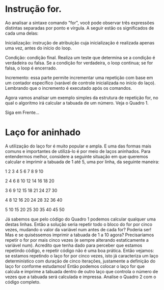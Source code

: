 # Instrução for.

Ao analisar a sintaxe comando "for", você pode observar três expressões distintas separadas por ponto e vírgula. A seguir estão os significados de cada uma delas:

Inicialização: instrução de atribuição cuja inicialização é realizada apenas uma vez, antes do início do loop.

Condição: condição final. Realiza um teste que determina se a condição é verdadeira ou falsa. Se a condição for verdadeira, o loop continua; se for falsa, o loop é encerrado.

Incremento: essa parte permite incrementar uma repetição com base em um contador específico (varável de controle inicializada no início do laço). Lembrando que o incremento é executado após os comandos. 

Agora vamos analisar um exemplo simples da estrutura de repetição for, no qual o algoritmo irá calcular a tabuada de um número. Veja o Quadro 1.


Siga em Frente...

# Laço for aninhado
A utilização do laço for é muito popular e ampla. E uma das formas mais comuns e importantes de utilizá-lo é por meio de laços aninhados. Para entendermos melhor, considere a seguinte situação em que queremos calcular e imprimir a tabuada de 1 até 5, uma por linha, da seguinte maneira:

1 2 3 4 5 6 7 8 9 10

2 4 6 8 10 12 14 16 18 20

3 6 9 12 15 18 21 24 27 30

4 8 12 16 20 24 28 32 36 40

5 10 15 20 25 30 35 40 45 50 

Já sabemos que pelo código do Quadro 1 podemos calcular qualquer uma destas linhas. Então a solução seria repetir todo o bloco do for por cinco vezes, mudando o valor da variável num antes de cada for? Poderia ser! Mas e se quiséssemos imprimir a tabuada de 1 a 10 agora? Precisaríamos repetir o for por mais cinco vezes (e sempre alterando estaticamente a variável num). Acredito que tenha dado para perceber que estamos repetindo código, e repetir código não é uma boa prática. Então vejamos: se estamos repetindo o laço for por cinco vezes, isto já caracteriza um laço determinístico com duração de cinco iterações, justamente a definição do laço for conforme estudamos! Então podemos colocar o laço for que calcula e imprime a tabuada dentro de outro laço que controla o número de vezes que a tabuada será calculada e impressa. Analise o Quadro 2 com o código completo.
